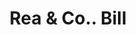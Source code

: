 ---
doi: 10.7916/D83B7B8S
date_other: '1890'
date_other_textual: 1890-1899
form: printed ephemera
genre:
- Invoices
name:
- Rea & Co.
object_in_context_url: https://biggert.cul.columbia.edu/items/view/ave_biggert_01488
subject_hierarchical_geographic:
- Pittsburgh, Pennsylvania, United States
subject_name:
- Rea & Co.
title: Rea & Co.. Bill
sort_title: Rea & Co.. Bill
call_number: ave_biggert_01488
coordinates:
- 40.439722222222215,-79.97638888888889
pid: ave_biggert_01488
identifiers: ave_biggert_01488
thumbnail: https://derivativo-1.library.columbia.edu/iiif/2/ldpd:344017/full/!256,256/0/native.jpg
permalink: "/biggert/ave_biggert_01488/"
layout: iiif-image-page
---